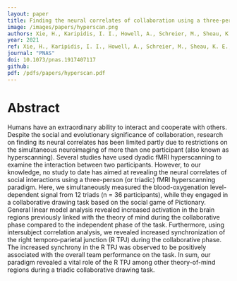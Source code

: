 ```yaml
---
layout: paper
title: Finding the neural correlates of collaboration using a three-person fMRI hyperscanning paradigm.
image: /images/papers/hyperscan.png
authors: Xie, H., Karipidis, I. I., Howell, A., Schreier, M., Sheau, K. E., Manchanda, M. K., ... & Saggar, M. 
year: 2021
ref: Xie, H., Karipidis, I. I., Howell, A., Schreier, M., Sheau, K. E., Manchanda, M. K., ... & Saggar, M. (2020) PNAS 
journal: "PNAS"
doi: 10.1073/pnas.1917407117
github: 
pdf: /pdfs/papers/hyperscan.pdf
---
```


# Abstract
Humans have an extraordinary ability to interact and cooperate with others. Despite the social and evolutionary significance of collaboration, research on finding its neural correlates has been limited partly due to restrictions on the simultaneous neuroimaging of more than one participant (also known as hyperscanning). Several studies have used dyadic fMRI hyperscanning to examine the interaction between two participants. However, to our knowledge, no study to date has aimed at revealing the neural correlates of social interactions using a three-person (or triadic) fMRI hyperscanning paradigm. Here, we simultaneously measured the blood-oxygenation level-dependent signal from 12 triads (n = 36 participants), while they engaged in a collaborative drawing task based on the social game of Pictionary. General linear model analysis revealed increased activation in the brain regions previously linked with the theory of mind during the collaborative phase compared to the independent phase of the task. Furthermore, using intersubject correlation analysis, we revealed increased synchronization of the right temporo‐parietal junction (R TPJ) during the collaborative phase. The increased synchrony in the R TPJ was observed to be positively associated with the overall team performance on the task. In sum, our paradigm revealed a vital role of the R TPJ among other theory-of-mind regions during a triadic collaborative drawing task.



